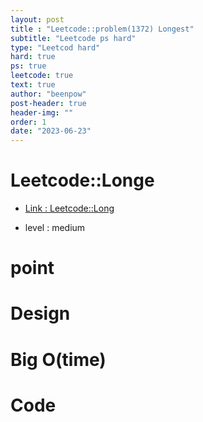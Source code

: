 ```yaml
---
layout: post
title : "Leetcode::problem(1372) Longest"
subtitle: "Leetcode ps hard"
type: "Leetcod hard"
hard: true
ps: true
leetcode: true
text: true
author: "beenpow"
post-header: true
header-img: ""
order: 1
date: "2023-06-23"
---
```


# Leetcode::Longe
- [Link : Leetcode::Long](https://leetcode.com/problems/lcy)

- level : medium

# point

# Design


# Big O(time)

# Code

```cpp

```
